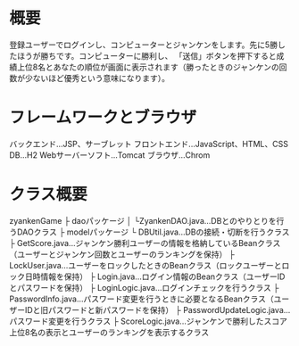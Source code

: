 # 概要
登録ユーザーでログインし、コンピューターとジャンケンをします。先に5勝したほうが勝ちです。コンピューターに勝利し、
「送信」ボタンを押下すると成績上位8名とあなたの順位が画面に表示されます（勝ったときのジャンケンの回数が少ないほど優秀という意味になります）。

# フレームワークとブラウザ
バックエンド...JSP、サーブレット
フロントエンド...JavaScript、HTML、CSS
DB...H2
Webサーバーソフト...Tomcat
ブラウザ...Chrom

# クラス概要
zyankenGame
   ├ daoパッケージ
   │     └ZyankenDAO.java...DBとのやりとりを行うDAOクラス
   ├ modelパッケージ
         └ DBUtil.java...DBの接続・切断を行うクラス
         ├ GetScore.java...ジャンケン勝利ユーザーの情報を格納しているBeanクラス（ユーザーとジャンケン回数とユーザーのランキングを保持）
         ├ LockUser.java...ユーザーをロックしたときのBeanクラス（ロックユーザーとロック日時情報を保持）
         ├ Login.java...ログイン情報のBeanクラス（ユーザーIDとパスワードを保持）
         ├ LoginLogic.java...ログインチェックを行うクラス
         ├ PasswordInfo.java...パスワード変更を行うときに必要となるBeanクラス（ユーザーIDと旧パスワードと新パスワードを保持）
         ├ PasswordUpdateLogic.java...パスワード変更を行うクラス
         ├ ScoreLogic.java...ジャンケンで勝利したスコア上位8名の表示とユーザーのランキングを表示するクラス


